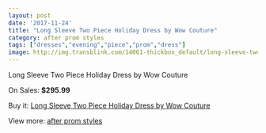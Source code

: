 ```yaml
---
layout: post
date: '2017-11-24'
title: "Long Sleeve Two Piece Holiday Dress by Wow Couture"
category: after prom styles
tags: ["dresses","evening","piece","prom","dress"]
image: http://img.transblink.com/14061-thickbox_default/long-sleeve-two-piece-holiday-dress-by-wow-couture.jpg
---
```

Long Sleeve Two Piece Holiday Dress by Wow Couture

On Sales: **$295.99**
<a href="https://www.transblink.com/en/after-prom-styles/4501-long-sleeve-two-piece-holiday-dress-by-wow-couture.html"><amp-img layout="responsive" width="600" height="600" src="//img.transblink.com/14061-thickbox_default/long-sleeve-two-piece-holiday-dress-by-wow-couture.jpg" alt="Long Sleeve Two Piece Holiday Dress by Wow Couture 0" /></a>
<a href="https://www.transblink.com/en/after-prom-styles/4501-long-sleeve-two-piece-holiday-dress-by-wow-couture.html"><amp-img layout="responsive" width="600" height="600" src="//img.transblink.com/14064-thickbox_default/long-sleeve-two-piece-holiday-dress-by-wow-couture.jpg" alt="Long Sleeve Two Piece Holiday Dress by Wow Couture 1" /></a>
<a href="https://www.transblink.com/en/after-prom-styles/4501-long-sleeve-two-piece-holiday-dress-by-wow-couture.html"><amp-img layout="responsive" width="600" height="600" src="//img.transblink.com/14063-thickbox_default/long-sleeve-two-piece-holiday-dress-by-wow-couture.jpg" alt="Long Sleeve Two Piece Holiday Dress by Wow Couture 2" /></a>
<a href="https://www.transblink.com/en/after-prom-styles/4501-long-sleeve-two-piece-holiday-dress-by-wow-couture.html"><amp-img layout="responsive" width="600" height="600" src="//img.transblink.com/14062-thickbox_default/long-sleeve-two-piece-holiday-dress-by-wow-couture.jpg" alt="Long Sleeve Two Piece Holiday Dress by Wow Couture 3" /></a>

Buy it: [Long Sleeve Two Piece Holiday Dress by Wow Couture](https://www.transblink.com/en/after-prom-styles/4501-long-sleeve-two-piece-holiday-dress-by-wow-couture.html "Long Sleeve Two Piece Holiday Dress by Wow Couture")

View more: [after prom styles](https://www.transblink.com/en/55-after-prom-styles "after prom styles")
